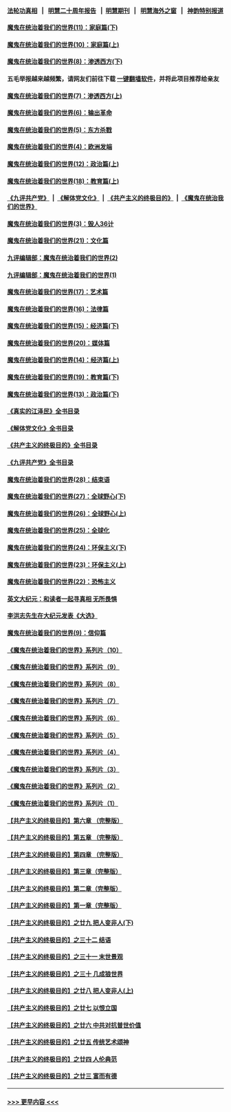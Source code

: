 #### [法轮功真相](https://github.com/gfw-breaker/truth/blob/master/README.md?t=0) &nbsp;&nbsp;|&nbsp;&nbsp; [明慧二十周年报告](https://github.com/gfw-breaker/mh-reports/blob/master/README.md?t=0) &nbsp;&nbsp;|&nbsp;&nbsp;[明慧期刊](https://github.com/gfw-breaker/mh-qikan) &nbsp;&nbsp;|&nbsp;&nbsp; [明慧海外之窗](https://github.com/gfw-breaker/mh-news/blob/master/README.md?t=0) &nbsp;&nbsp;|&nbsp;&nbsp; [神韵特别报道](https://github.com/gfw-breaker/mh-news/blob/master/shenyun.md?t=0)
#### [魔鬼在统治着我们的世界(11)：家庭篇(下)](../pages/nsc422/n10440961.md?t=12032201) 
#### [魔鬼在统治着我们的世界(10)：家庭篇(上)](../pages/nsc422/n10435448.md?t=12032201) 
#### [魔鬼在统治着我们的世界(8)：渗透西方(下)](../pages/nsc422/n10429603.md?t=12032201) 
#### 五毛举报越来越频繁，请网友们前往下载 [一键翻墙软件](https://github.com/gfw-breaker/ssr-accounts)，并将此项目推荐给亲友
#### [魔鬼在统治着我们的世界(7)：渗透西方(上)](../pages/nsc422/n10426013.md?t=12032201) 
#### [魔鬼在统治着我们的世界(6)：输出革命](../pages/nsc422/n10421536.md?t=12032201) 
#### [魔鬼在统治着我们的世界(5)：东方杀戮](../pages/nsc422/n10417707.md?t=12032201) 
#### [魔鬼在统治着我们的世界(4)：欧洲发端](../pages/nsc422/n10414890.md?t=12032201) 
#### [魔鬼在统治着我们的世界(12)：政治篇(上)](../pages/nsc422/n10444576.md?t=12032201) 
#### [魔鬼在统治着我们的世界(18)：教育篇(上)](../pages/nsc422/n10526970.md?t=12032201) 
#### [《九评共产党》](https://github.com/begood0513/9ping.md/blob/master/README.md) &nbsp;|&nbsp; [《解体党文化》](../../../../jtdwh.md/blob/master/README.md)  &nbsp;|&nbsp; [《共产主义的终极目的》](../../../../gczydzjmd.md/blob/master/README.md) &nbsp;|&nbsp; [《魔鬼在统治我们的世界》](../../../../mgztzwmdsj.md/blob/master/README.md) 
#### [魔鬼在统治着我们的世界(3)：毁人36计](../pages/nsc422/n10411583.md?t=12032201) 
#### [魔鬼在统治着我们的世界(21)：文化篇](../pages/nsc422/n10597706.md?t=12032201) 
#### [九评编辑部：魔鬼在统治着我们的世界(2)](../pages/nsc422/n10410036.md?t=12032201) 
#### [九评编辑部：魔鬼在统治着我们的世界(1)](../pages/nsc422/n10406825.md?t=12032201) 
#### [魔鬼在统治着我们的世界(17)：艺术篇](../pages/nsc422/n10499093.md?t=12032201) 
#### [魔鬼在统治着我们的世界(16)：法律篇](../pages/nsc422/n10485969.md?t=12032201) 
#### [魔鬼在统治着我们的世界(15)：经济篇(下)](../pages/nsc422/n10469975.md?t=12032201) 
#### [魔鬼在统治着我们的世界(20)：媒体篇](../pages/nsc422/n10586579.md?t=12032201) 
#### [魔鬼在统治着我们的世界(14)：经济篇(上)](../pages/nsc422/n10457370.md?t=12032201) 
#### [魔鬼在统治着我们的世界(19)：教育篇(下)](../pages/nsc422/n10564808.md?t=12032201) 
#### [魔鬼在统治着我们的世界(13)：政治篇(下)](../pages/nsc422/n10448270.md?t=12032201) 
#### [《真实的江泽民》全书目录](../pages/nsc422/n13721399.md?t=12032201) 
#### [《解体党文化》全书目录](../pages/nsc422/n13721157.md?t=12032201) 
#### [《共产主义的终极目的》全书目录](../pages/nsc422/n13721048.md?t=12032201) 
#### [《九评共产党》全书目录](../pages/nsc422/n13708085.md?t=12032201) 
#### [魔鬼在统治着我们的世界(28)：结束语](../pages/nsc422/n10936246.md?t=12032201) 
#### [魔鬼在统治着我们的世界(27)：全球野心(下)](../pages/nsc422/n10928319.md?t=12032201) 
#### [魔鬼在统治着我们的世界(26)：全球野心(上)](../pages/nsc422/n10900318.md?t=12032201) 
#### [魔鬼在统治着我们的世界(25)：全球化](../pages/nsc422/n10788205.md?t=12032201) 
#### [魔鬼在统治着我们的世界(24)：环保主义(下)](../pages/nsc422/n10695307.md?t=12032201) 
#### [魔鬼在统治着我们的世界(23)：环保主义(上)](../pages/nsc422/n10688613.md?t=12032201) 
#### [魔鬼在统治着我们的世界(22)：恐怖主义](../pages/nsc422/n10614727.md?t=12032201) 
#### [英文大纪元：和读者一起寻真相 无所畏惧](../pages/nsc422/n12542027.md?t=12032201) 
#### [李洪志先生在大纪元发表《大选》](../pages/nsc422/n12534746.md?t=12032201) 
#### [魔鬼在统治着我们的世界(9)：信仰篇](../pages/nsc422/n10432159.md?t=12032201) 
#### [《魔鬼在统治着我们的世界》系列片（10）](../pages/nsc422/n12292670.md?t=12032201) 
#### [《魔鬼在统治着我们的世界》系列片（9）](../pages/nsc422/n12290859.md?t=12032201) 
#### [《魔鬼在统治着我们的世界》系列片（8）](../pages/nsc422/n12287445.md?t=12032201) 
#### [《魔鬼在统治着我们的世界》系列片（7）](../pages/nsc422/n12283425.md?t=12032201) 
#### [《魔鬼在统治着我们的世界》系列片（6）](../pages/nsc422/n12282314.md?t=12032201) 
#### [《魔鬼在统治着我们的世界》系列片（5）](../pages/nsc422/n12281419.md?t=12032201) 
#### [《魔鬼在统治着我们的世界》系列片（4）](../pages/nsc422/n12274024.md?t=12032201) 
#### [《魔鬼在统治着我们的世界》系列片（3）](../pages/nsc422/n12271322.md?t=12032201) 
#### [《魔鬼在统治着我们的世界》系列片（2）](../pages/nsc422/n12269049.md?t=12032201) 
#### [《魔鬼在统治着我们的世界》系列片（1）](../pages/nsc422/n12267575.md?t=12032201) 
#### [【共产主义的终极目的】第六章 （完整版）](../pages/nsc422/n11428913.md?t=12032201) 
#### [【共产主义的终极目的】第五章 （完整版）](../pages/nsc422/n11428912.md?t=12032201) 
#### [【共产主义的终极目的】第四章 （完整版）](../pages/nsc422/n11428907.md?t=12032201) 
#### [【共产主义的终极目的】第三章（完整版）](../pages/nsc422/n11428848.md?t=12032201) 
#### [【共产主义的终极目的】第二章（完整版）](../pages/nsc422/n11428831.md?t=12032201) 
#### [【共产主义的终极目的】第一章（完整版）](../pages/nsc422/n11417651.md?t=12032201) 
#### [【共产主义的终极目的】之廿九 把人变非人(下)](../pages/nsc422/n11344140.md?t=12032201) 
#### [【共产主义的终极目的】之三十二 结语](../pages/nsc422/n11360535.md?t=12032201) 
#### [【共产主义的终极目的】之三十一 末世景观](../pages/nsc422/n11351129.md?t=12032201) 
#### [【共产主义的终极目的】之三十 几成狼世界](../pages/nsc422/n11348280.md?t=12032201) 
#### [【共产主义的终极目的】之廿八 把人变非人(上)](../pages/nsc422/n11340492.md?t=12032201) 
#### [【共产主义的终极目的】之廿七 以恨立国](../pages/nsc422/n11336944.md?t=12032201) 
#### [【共产主义的终极目的】之廿六 中共对抗普世价值](../pages/nsc422/n11324785.md?t=12032201) 
#### [【共产主义的终极目的】之廿五 传统艺术颂神](../pages/nsc422/n11296396.md?t=12032201) 
#### [【共产主义的终极目的】之廿四 人伦典范](../pages/nsc422/n11296397.md?t=12032201) 
#### [【共产主义的终极目的】之廿三 富而有德](../pages/nsc422/n11283598.md?t=12032201) 

----
#### [ >>> 更早内容 <<< ](../indexes/nsc422-earlier.md)
